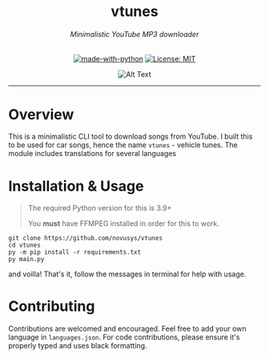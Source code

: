 <div align="center">
<h1>vtunes</h1>
<h6><i>Minimalistic YouTube MP3 downloader</i></h6>

[![made-with-python](https://img.shields.io/badge/Made%20with-Python-1f425f.svg)](https://www.python.org/)
[![License: MIT](https://img.shields.io/badge/License-MIT-yellow.svg)](https://opensource.org/licenses/MIT)

![Alt Text](https://s4.gifyu.com/images/v2adc85054de801bf8.gif)
</div>
<hr>

# Overview

This is a minimalistic CLI tool to download songs from YouTube. I built this to be used for car songs, hence the name
`vtunes` - vehicle tunes. The module includes translations for several languages

# Installation & Usage

> The required Python version for this is 3.9+
> 
> You **must** have FFMPEG installed in order for this to work.

```
git clone https://github.com/novusys/vtunes
cd vtunes
py -m pip install -r requirements.txt
py main.py
```

and voilla! That's it, follow the messages in terminal for help with usage.

# Contributing

Contributions are welcomed and encouraged. Feel free to add your own language in `languages.json`.
For code contributions, please ensure it's properly typed and uses black formatting.